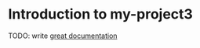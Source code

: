 # Introduction to my-project3

TODO: write [great documentation](http://jacobian.org/writing/what-to-write/)
